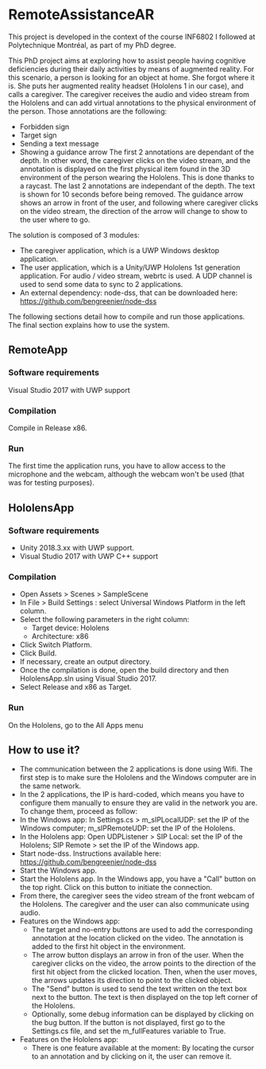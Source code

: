 # RemoteAssistanceAR

This project is developed in the context of the course INF6802 I followed at Polytechnique Montréal, as part of my PhD degree.

This PhD project aims at exploring how to assist people having cognitive deficiencies during their daily activities by means of augmented reality.
For this scenario, a person is looking for an object at home. She forgot where it is. She puts her augmented reality headset (Hololens 1 in our case), and calls a caregiver. The caregiver receives the audio and video stream from the Hololens and can add virtual annotations to the physical environment of the person. Those annotations are the following:
- Forbidden sign
- Target sign
- Sending a text message
- Showing a guidance arrow
The first 2 annotations are dependant of the depth. In other word, the caregiver clicks on the video stream, and the annotation is displayed on the first physical item found in the 3D environment of the person wearing the Hololens. This is done thanks to a raycast.
The last 2 annotations are independant of the depth. The text is shown for 10 seconds before being removed. The guidance arrow shows an arrow in front of the user, and following where caregiver clicks on the video stream, the direction of the arrow will change to show to the user where to go.

The solution is composed of 3 modules:
- The caregiver application, which is a UWP Windows desktop application.
- The user application, which is a Unity/UWP Hololens 1st generation application.
For audio / video stream, webrtc is used. A UDP channel is used to send some data to sync to 2 applications.
- An external dependency: node-dss, that can be downloaded here: https://github.com/bengreenier/node-dss

The following sections detail how to compile and run those applications. The final section explains how to use the system.

## RemoteApp
### Software requirements
Visual Studio 2017 with UWP support

### Compilation
Compile in Release x86.

### Run
The first time the application runs, you have to allow access to the microphone and the webcam, although the webcam won't be used (that was for testing purposes).

## HololensApp
### Software requirements
- Unity 2018.3.xx with UWP support.
- Visual Studio 2017 with UWP C++ support

### Compilation
- Open Assets > Scenes > SampleScene
- In File > Build Settings : select Universal Windows Platform in the left column.
- Select the following parameters in the right column:
	- Target device: Hololens
	- Architecture: x86
- Click Switch Platform.
- Click Build.
- If necessary, create an output directory.
- Once the compilation is done, open the build directory and then HololensApp.sln using Visual Studio 2017.
- Select Release and x86 as Target.

### Run
On the Hololens, go to the All Apps menu

## How to use it?

- The communication between the 2 applications is done using Wifi. The first step is to make sure the Hololens and the Windows computer are in the same network. 
- In the 2 applications, the IP is hard-coded, which means you have to configure them manually to ensure they are valid in the network you are. To change them, proceed as follow:
- In the Windows app: In Settings.cs > m_sIPLocalUDP: set the IP of the Windows computer; m_sIPRemoteUDP: set the IP of the Hololens.
- In the Hololens app: Open UDPListener > SIP Local: set the IP of the Hololens; SIP Remote > set the IP of the Windows app.
- Start node-dss. Instructions available here: https://github.com/bengreenier/node-dss
- Start the Windows app.
- Start the Hololens app.
 In the Windows app, you have a "Call" button on the top right. Click on this button to initiate the connection.
- From there, the caregiver sees the video stream of the front webcam of the Hololens. The caregiver and the user can also communicate using audio.
- Features on the Windows app:
	- The target and no-entry buttons are used to add the corresponding annotation at the location clicked on the video. The annotation is added to the first hit object in the environment.
	- The arrow button displays an arrow in fron of the user. When the caregiver clicks on the video, the arrow points to the direction of the first hit object from the clicked location. Then, when the user moves, the arrows updates its direction to point to the clicked object.
	- The "Send" button is used to send the text written on the text box next to the button. The text is then displayed on the top left corner of the Hololens.
	- Optionally, some debug information can be displayed by clicking on the bug button. If the button is not displayed, first go to the Settings.cs file, and set the m_fullFeatures variable to True.
- Features on the Hololens app:
	- There is one feature available at the moment: By locating the cursor to an annotation and by clicking on it, the user can remove it.
